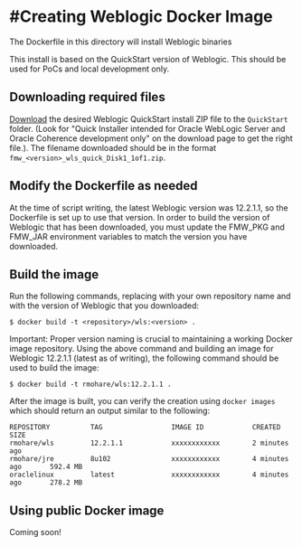 #Creating Weblogic Docker Image
====
The Dockerfile in this directory will install Weblogic binaries

This install is based on the QuickStart version of Weblogic. This should be used for PoCs and local development only.

## Downloading required files
[Download](http://www.oracle.com/technetwork/middleware/weblogic/downloads/wls-main-097127.html) the desired Weblogic QuickStart install ZIP file to the `QuickStart` folder. (Look for "Quick Installer intended for Oracle WebLogic Server and Oracle Coherence development only" on the download page to get the right file.). The filename downloaded should be in the format `fmw_<version>_wls_quick_Disk1_1of1.zip`.

## Modify the Dockerfile as needed
At the time of script writing, the latest Weblogic version was 12.2.1.1, so the Dockerfile is set up to use that version. In order to build the version of Weblogic that has been downloaded, you must update the FMW_PKG and FMW_JAR environment variables to match the version you have downloaded.

## Build the image
Run the following commands, replacing <repository> with your own repository name and <version> with the version of Weblogic that you downloaded:

```
$ docker build -t <repository>/wls:<version> .
```

Important: Proper version naming is crucial to maintaining a working Docker image repository. Using the above command and building an image for Weblogic 12.2.1.1 (latest as of writing), the following command should be used to build the image:

```
$ docker build -t rmohare/wls:12.2.1.1 .
```

After the image is built, you can verify the creation using `docker images` which should return an output similar to the following:

```
REPOSITORY          TAG                 IMAGE ID            CREATED             SIZE
rmohare/wls         12.2.1.1            xxxxxxxxxxxx        2 minutes ago       
rmohare/jre         8u102               xxxxxxxxxxxx        4 minutes ago       592.4 MB
oraclelinux         latest              xxxxxxxxxxxx        4 minutes ago       278.2 MB
```

## Using public Docker image
Coming soon!
